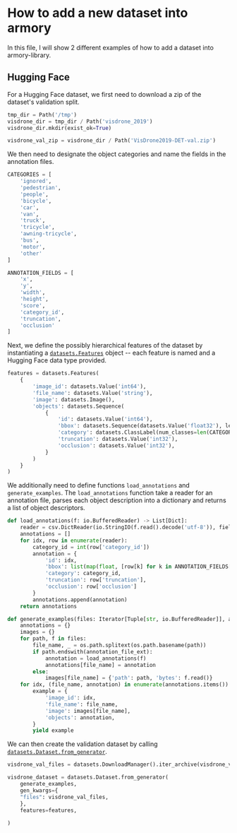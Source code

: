 # How to add a new dataset into armory

In this file, I will show 2 different examples of how to add a dataset into armory-library.

## Hugging Face

For a Hugging Face dataset, we first need to download a zip of the dataset's validation split. 
```python
tmp_dir = Path('/tmp')
visdrone_dir = tmp_dir / Path('visdrone_2019')
visdrone_dir.mkdir(exist_ok=True)

visdrone_val_zip = visdrone_dir / Path('VisDrone2019-DET-val.zip')
```

We then need to designate the object categories and name the fields in the annotation files.
```python
CATEGORIES = [
    'ignored',
    'pedestrian',
    'people',
    'bicycle',
    'car',
    'van',
    'truck',
    'tricycle',
    'awning-tricycle',
    'bus',
    'motor',
    'other'
]

ANNOTATION_FIELDS = [
    'x',
    'y',
    'width',
    'height',
    'score',
    'category_id',
    'truncation',
    'occlusion'
]
```

Next, we define the possibly hierarchical features of the dataset by instantiating a [`datasets.Features`](https://huggingface.co/docs/datasets/v2.19.0/en/package_reference/main_classes#datasets.Features) object -- each feature is named and a Hugging Face data type provided.

```python
features = datasets.Features(
    {
        'image_id': datasets.Value('int64'),
        'file_name': datasets.Value('string'),
        'image': datasets.Image(),
        'objects': datasets.Sequence(
            {
                'id': datasets.Value('int64'),
                'bbox': datasets.Sequence(datasets.Value('float32'), length=4),
                'category': datasets.ClassLabel(num_classes=len(CATEGORIES), names=CATEGORIES),
                'truncation': datasets.Value('int32'),
                'occlusion': datasets.Value('int32'),
            }
        )
    }
)
```

We additionally need to define functions `load_annotations` and `generate_examples`. The `load_annotations` function take a reader for an annotation file, parses each object description into a dictionary and returns a list of object descriptors.

```python
def load_annotations(f: io.BufferedReader) -> List[Dict]:
    reader = csv.DictReader(io.StringIO(f.read().decode('utf-8')), fieldnames=ANNOTATION_FIELDS)
    annotations = []
    for idx, row in enumerate(reader):
        category_id = int(row['category_id'])
        annotation = {
            'id': idx,
            'bbox': list(map(float, [row[k] for k in ANNOTATION_FIELDS[:4]])),
            'category': category_id,
            'truncation': row['truncation'],
            'occlusion': row['occlusion']
        }
        annotations.append(annotation)
    return annotations

def generate_examples(files: Iterator[Tuple[str, io.BufferedReader]], annotation_file_ext:str ='.txt') -> Iterator[Dict[str, object]]:
    annotations = {}
    images = {}
    for path, f in files:
        file_name, _ = os.path.splitext(os.path.basename(path))
        if path.endswith(annotation_file_ext):
            annotation = load_annotations(f)
            annotations[file_name] = annotation
        else:
            images[file_name] = {'path': path, 'bytes': f.read()}
    for idx, (file_name, annotation) in enumerate(annotations.items()):
        example = {
            'image_id': idx,
            'file_name': file_name,
            'image': images[file_name],
            'objects': annotation,
        }
        yield example
```

We can then create the validation dataset by calling [`datasets.Dataset.from_generator`](https://huggingface.co/docs/datasets/v2.19.0/en/package_reference/main_classes#datasets.Dataset.from_generator).

```python
visdrone_val_files = datasets.DownloadManager().iter_archive(visdrone_val_zip)

visdrone_dataset = datasets.Dataset.from_generator(
    generate_examples,
    gen_kwargs={
    "files": visdrone_val_files,
    },
    features=features,
    
)
```
